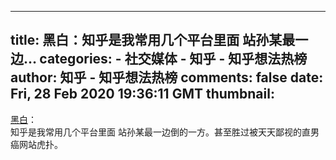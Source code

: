 
---
title: 黑白：知乎是我常用几个平台里面 站孙某最一边…
categories: 
    - 社交媒体
    - 知乎 - 知乎想法热榜
author: 知乎 - 知乎想法热榜
comments: false
date: Fri, 28 Feb 2020 19:36:11 GMT
thumbnail: 
---

<div>   
<a href="https://www.zhihu.com/people/b8ea5ecea3f7c37e84eeb75e5f096fdd">黑白</a>：<div>知乎是我常用几个平台里面 站孙某最一边倒的一方。甚至胜过被天天鄙视的直男癌网站虎扑。</div>  
</div>
            